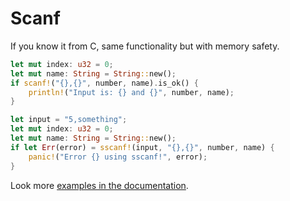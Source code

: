 # Scanf

If you know it from C, same functionality but with memory safety.

```rust
let mut index: u32 = 0;
let mut name: String = String::new();
if scanf!("{},{}", number, name).is_ok() {
    println!("Input is: {} and {}", number, name);
}
```

```rust
let input = "5,something";
let mut index: u32 = 0;
let mut name: String = String::new();
if let Err(error) = sscanf!(input, "{},{}", number, name) {
    panic!("Error {} using sscanf!", error);
}
```

Look more [examples in the documentation](https://docs.rs/scanf/latest/scanf/#examples).
